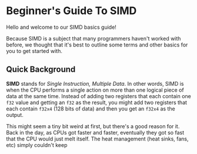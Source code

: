 
# Beginner's Guide To SIMD

Hello and welcome to our SIMD basics guide!

Because SIMD is a subject that many programmers haven't worked with before, we thought that it's best to outline some terms and other basics for you to get started with.

## Quick Background

**SIMD** stands for *Single Instruction, Multiple Data*. In other words, SIMD is when the CPU performs a single action on more than one logical piece of data at the same time. Instead of adding two registers that each contain one `f32` value and getting an `f32` as the result, you might add two registers that each contain `f32x4` (128 bits of data) and then you get an `f32x4` as the output.

This might seem a tiny bit weird at first, but there's a good reason for it. Back in the day, as CPUs got faster and faster, eventually they got so fast that the CPU would just melt itself. The heat management (heat sinks, fans, etc) simply couldn't keep
